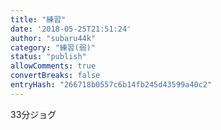 ```yaml
---
title: "練習"
date: '2018-05-25T21:51:24'
author: "subaru44k"
category: "練習(弱)"
status: "publish"
allowComments: true
convertBreaks: false
entryHash: "266718b0557c6b14fb245d43599a40c2"
---
```

33分ジョグ
